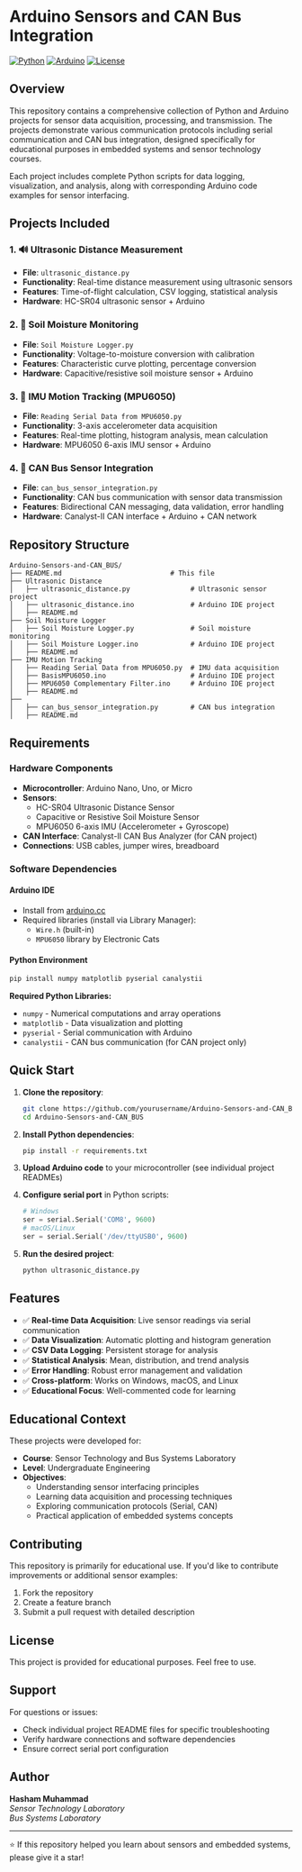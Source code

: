 # Arduino Sensors and CAN Bus Integration

[![Python](https://img.shields.io/badge/Python-3.x-blue.svg)](https://www.python.org/)
[![Arduino](https://img.shields.io/badge/Arduino-IDE-00979D.svg)](https://www.arduino.cc/)
[![License](https://img.shields.io/badge/License-Educational-green.svg)](#)

## Overview

This repository contains a comprehensive collection of Python and Arduino projects for sensor data acquisition, processing, and transmission. The projects demonstrate various communication protocols including serial communication and CAN bus integration, designed specifically for educational purposes in embedded systems and sensor technology courses.

Each project includes complete Python scripts for data logging, visualization, and analysis, along with corresponding Arduino code examples for sensor interfacing.

## Projects Included

### 1. 🔊 Ultrasonic Distance Measurement
- **File**: `ultrasonic_distance.py`
- **Functionality**: Real-time distance measurement using ultrasonic sensors
- **Features**: Time-of-flight calculation, CSV logging, statistical analysis
- **Hardware**: HC-SR04 ultrasonic sensor + Arduino

### 2. 🌱 Soil Moisture Monitoring
- **File**: `Soil Moisture Logger.py`
- **Functionality**: Voltage-to-moisture conversion with calibration
- **Features**: Characteristic curve plotting, percentage conversion
- **Hardware**: Capacitive/resistive soil moisture sensor + Arduino

### 3. 📱 IMU Motion Tracking (MPU6050)
- **File**: `Reading Serial Data from MPU6050.py`
- **Functionality**: 3-axis accelerometer data acquisition
- **Features**: Real-time plotting, histogram analysis, mean calculation
- **Hardware**: MPU6050 6-axis IMU sensor + Arduino

### 4. 🚗 CAN Bus Sensor Integration
- **File**: `can_bus_sensor_integration.py`
- **Functionality**: CAN bus communication with sensor data transmission
- **Features**: Bidirectional CAN messaging, data validation, error handling
- **Hardware**: Canalyst-II CAN interface + Arduino + CAN network

## Repository Structure

```
Arduino-Sensors-and-CAN_BUS/
├── README.md                           # This file
├── Ultrasonic Distance
│   ├── ultrasonic_distance.py               # Ultrasonic sensor project
│   ├── ultrasonic_distance.ino              # Arduino IDE project
│   ├── README.md                        
├── Soil Moisture Logger
│   ├── Soil Moisture Logger.py              # Soil moisture monitoring
│   ├── Soil Moisture Logger.ino             # Arduino IDE project
│   ├── README.md                     
├── IMU Motion Tracking
│   ├── Reading Serial Data from MPU6050.py  # IMU data acquisition
│   ├── BasisMPU6050.ino                     # Arduino IDE project
│   ├── MPU6050 Complementary Filter.ino     # Arduino IDE project
│   ├── README.md                       
├── 
│   ├── can_bus_sensor_integration.py        # CAN bus integration
│   ├── README.md                       

```

## Requirements

### Hardware Components
- **Microcontroller**: Arduino Nano, Uno, or Micro
- **Sensors**:
  - HC-SR04 Ultrasonic Distance Sensor
  - Capacitive or Resistive Soil Moisture Sensor
  - MPU6050 6-axis IMU (Accelerometer + Gyroscope)
- **CAN Interface**: Canalyst-II CAN Bus Analyzer (for CAN project)
- **Connections**: USB cables, jumper wires, breadboard

### Software Dependencies

#### Arduino IDE
- Install from [arduino.cc](https://www.arduino.cc/en/software)
- Required libraries (install via Library Manager):
  - `Wire.h` (built-in)
  - `MPU6050` library by Electronic Cats

#### Python Environment
```bash
pip install numpy matplotlib pyserial canalystii
```

**Required Python Libraries:**
- `numpy` - Numerical computations and array operations
- `matplotlib` - Data visualization and plotting
- `pyserial` - Serial communication with Arduino
- `canalystii` - CAN bus communication (for CAN project only)

## Quick Start

1. **Clone the repository**:
   ```bash
   git clone https://github.com/yourusername/Arduino-Sensors-and-CAN_BUS.git
   cd Arduino-Sensors-and-CAN_BUS
   ```

2. **Install Python dependencies**:
   ```bash
   pip install -r requirements.txt
   ```

3. **Upload Arduino code** to your microcontroller (see individual project READMEs)

4. **Configure serial port** in Python scripts:
   ```python
   # Windows
   ser = serial.Serial('COM8', 9600)
   # macOS/Linux
   ser = serial.Serial('/dev/ttyUSB0', 9600)
   ```

5. **Run the desired project**:
   ```bash
   python ultrasonic_distance.py
   ```

## Features

- ✅ **Real-time Data Acquisition**: Live sensor readings via serial communication
- ✅ **Data Visualization**: Automatic plotting and histogram generation
- ✅ **CSV Data Logging**: Persistent storage for analysis
- ✅ **Statistical Analysis**: Mean, distribution, and trend analysis
- ✅ **Error Handling**: Robust error management and validation
- ✅ **Cross-platform**: Works on Windows, macOS, and Linux
- ✅ **Educational Focus**: Well-commented code for learning

## Educational Context

These projects were developed for:
- **Course**: Sensor Technology and Bus Systems Laboratory
- **Level**: Undergraduate Engineering
- **Objectives**: 
  - Understanding sensor interfacing principles
  - Learning data acquisition and processing techniques
  - Exploring communication protocols (Serial, CAN)
  - Practical application of embedded systems concepts

## Contributing

This repository is primarily for educational use. If you'd like to contribute improvements or additional sensor examples:

1. Fork the repository
2. Create a feature branch
3. Submit a pull request with detailed description

## License

This project is provided for educational purposes. Feel free to use.

## Support

For questions or issues:
- Check individual project README files for specific troubleshooting
- Verify hardware connections and software dependencies
- Ensure correct serial port configuration

## Author

**Hasham Muhammad**  
*Sensor Technology Laboratory*  
*Bus Systems Laboratory*

---

⭐ If this repository helped you learn about sensors and embedded systems, please give it a star!
